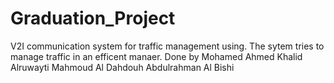 # Graduation_Project
V2I communication system for traffic management using.
The sytem tries to manage traffic in an efficent manaer. 
Done by
Mohamed   Ahmed
Khalid  Alruwayti
Mahmoud Al Dahdouh
Abdulrahman   Al Bishi
